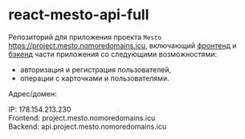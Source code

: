 # react-mesto-api-full
Репозиторий для приложения проекта `Mesto` https://project.mesto.nomoredomains.icu, включающий [фронтенд](https://github.com/kato-code/react-mesto-auth) и [бэкенд](https://github.com/kato-code/express-mesto) части приложения со следующими возможностями:   
  
* авторизация и регистрация пользователей, 
* операции с карточками и пользователями. 


Адрес/домен:

IP: 178.154.213.230  
Frontend: project.mesto.nomoredomains.icu  
Backend: api.project.mesto.nomoredomains.icu 
